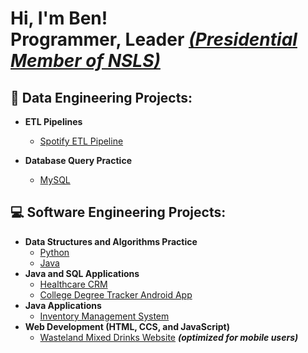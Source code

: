 <h1>Hi, I'm Ben! <br/><a>Programmer, </a><a>Leader </a><b><i><a href="https://www.nsls.org/about/">(Presidential Member of NSLS)</a></b></i></h1>

<h2>📲 Data Engineering Projects:</h2>

- <b>ETL Pipelines</b>
  - [Spotify ETL Pipeline](https://github.com/dsklnr/Spotify_Recently_Played_ETL_Pipeline/tree/master)

- <b>Database Query Practice</b>
  - [MySQL](https://github.com/dsklnr/SQL_Practice/tree/master)

<h2>💻 Software Engineering Projects:</h2>

- <b>Data Structures and Algorithms Practice</b>
  - [Python](https://github.com/dsklnr/Data_Structures_and_Algorithms/tree/master/Python)
  - [Java](https://github.com/dsklnr/Data_Structures_and_Algorithms/tree/master/Java)
- <b>Java and SQL Applications</b>
  - [Healthcare CRM](https://github.com/dsklnr/Healthcare_CRM_Application)
  - [College Degree Tracker Android App](https://github.com/dsklnr/College_Degree_Tracker)
- <b>Java Applications</b>
  - [Inventory Management System](https://github.com/dsklnr/Inventory_System)
- <b>Web Development (HTML, CCS, and JavaScript)</b>
  - [Wasteland Mixed Drinks Website](http://wastelandmixeddrinks.com/) <b><i>(optimized for mobile users)</b></i>

<!--
<h2> 🤳 Connect with me:</h2>

[<img align="left" alt="JoshMadakor | YouTube" width="22px" src="https://cdn.jsdelivr.net/npm/simple-icons@v3/icons/youtube.svg" />][youtube]
[<img align="left" alt="JoshMadakor | Twitter" width="22px" src="https://cdn.jsdelivr.net/npm/simple-icons@v3/icons/twitter.svg" />][twitter]
[<img align="left" alt="JoshMadakor | LinkedIn" width="22px" src="https://cdn.jsdelivr.net/npm/simple-icons@v3/icons/linkedin.svg" />][linkedin]
[<img align="left" alt="JoshMadakor | Instagram" width="22px" src="https://cdn.jsdelivr.net/npm/simple-icons@v3/icons/instagram.svg" />][instagram]

[twitter]: https://twitter.com/joshmadakor
[youtube]: https://www.youtube.com/c/joshmadakor
[instagram]: https://www.instagram.com/joshmadakor/
[linkedin]: https://linkedin.com/in/joshmadakor
-->

<!--
**joshmadakor1/joshmadakor1** is a ✨ _special_ ✨ repository because its `README.md` (this file) appears on your GitHub profile.

Here are some ideas to get you started:

- 🔭 I’m currently working on ...
- 🌱 I’m currently learning ...
- 👯 I’m looking to collaborate on ...
- 🤔 I’m looking for help with ...
- 💬 Ask me about ...
- 📫 How to reach me: ...
- 😄 Pronouns: ...
- ⚡ Fun fact: ...
-->
